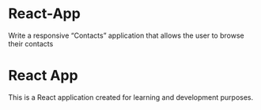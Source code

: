 # React-App
Write a responsive “Contacts” application that allows the user to browse their contacts
# React App
This is a React application created for learning and development purposes.
